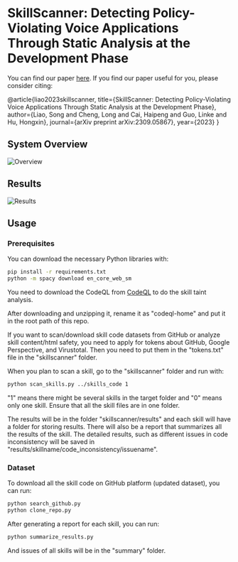 # SkillScanner: Detecting Policy-Violating Voice Applications Through Static Analysis at the Development Phase

You can find our paper [here](https://arxiv.org/pdf/2309.05867.pdf). If you find our paper useful for you, please consider citing:


@article{liao2023skillscanner,
  title={SkillScanner: Detecting Policy-Violating Voice Applications Through Static Analysis at the Development Phase},
  author={Liao, Song and Cheng, Long and Cai, Haipeng and Guo, Linke and Hu, Hongxin},
  journal={arXiv preprint arXiv:2309.05867},
  year={2023}
}
    



## System Overview
![Overview](https://github.com/CUSecLab/SkillScanner/blob/main/image/system_overview.png)
## Results
![Results](https://github.com/CUSecLab/SkillScanner/blob/main/image/Results.png)

## Usage

### Prerequisites

You can download the necessary Python libraries with:

```bash
pip install -r requirements.txt
python -m spacy download en_core_web_sm
```

You need to download the CodeQL from [CodeQL](https://github.com/github/codeql-action/releases) to do the skill taint analysis.

After downloading and unzipping it, rename it as "codeql-home" and put it in the root path of this repo.

If you want to scan/download skill code datasets from GitHub or analyze skill content/html safety, you need to apply for tokens about GitHub, Google Perspective, and Virustotal. Then you need to put them in the "tokens.txt" file in the "skillscanner" folder.

When you plan to scan a skill, go to the "skillscanner" folder and run with: 


```bash
python scan_skills.py ../skills_code 1
```

"1" means there might be several skills in the target folder and "0" means only one skill. Ensure that all the skill files are in one folder.

The results will be in the folder "skillscanner/results" and each skill will have a folder for storing results. There will also be a report that summarizes all the results of the skill. The detailed results, such as different issues in code inconsistency will be saved in "results/skillname/code_inconsistency/issuename".


### Dataset

To download all the skill code on GitHub platform (updated dataset), you can run:

```bash
python search_github.py
python clone_repo.py
```

After generating a report for each skill, you can run:


```bash
python summarize_results.py
```

And issues of all skills will be in the "summary" folder.
